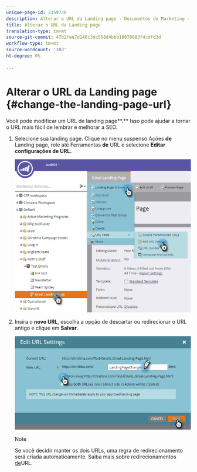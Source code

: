 ```yaml
---
unique-page-id: 2359738
description: Alterar o URL da Landing page - Documentos do Marketing - Documentação do produto
title: Alterar o URL da Landing page
translation-type: tm+mt
source-git-commit: 47b2fee7d146c3dc558d4bbb10070683f4cdfd3d
workflow-type: tm+mt
source-wordcount: '103'
ht-degree: 0%

---
```



# Alterar o URL da Landing page {#change-the-landing-page-url}

Você pode modificar um URL de landing page**.** Isso pode ajudar a tornar o URL mais fácil de lembrar e melhorar a SEO.

1. Selecione sua landing page. Clique no menu suspenso Ações **de** Landing page, role até Ferramentas **de** URL e selecione **Editar configurações de URL.**

   ![](assets/one.png)

1. Insira o **novo URL**, escolha a opção de descartar ou redirecionar o URL antigo e clique em **Salvar.**

   ![](assets/two.png)

   >[!NOTE]
   >
   >Se você decidir manter os dois URLs, uma regra de redirecionamento será criada automaticamente. Saiba mais sobre redirecionamentos [de](http://docs.marketo.com/display/public/DOCS/Redirect+a+URL+Path)URL.

